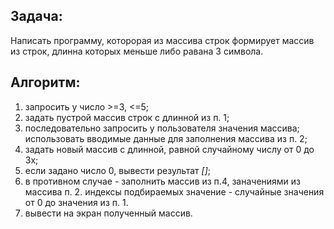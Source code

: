 ## Задача:
Написать программу, которорая из массива строк формирует массив из строк,
длинна которых меньше либо равана 3 символа.

## Алгоритм:
1.  запросить у число >=3, <=5;
2.  задать пустрой массив строк с длинной из п. 1; 
3.  последовательно запросить у пользователя значения массива;
    использовать вводимые данные для заполнения массива из п. 2;
4.  задать новый массив с длинной, равной случайному числу от 0 до 3х;
5.  если задано число 0, вывести результат *[]*;
6.  в противном случае - заполнить массив из п.4, заначениями из массива п. 2.
    индексы подбираемых значение - случайные значения от 0 до значения из п. 1.
7.  вывести на экран полученный массив.  